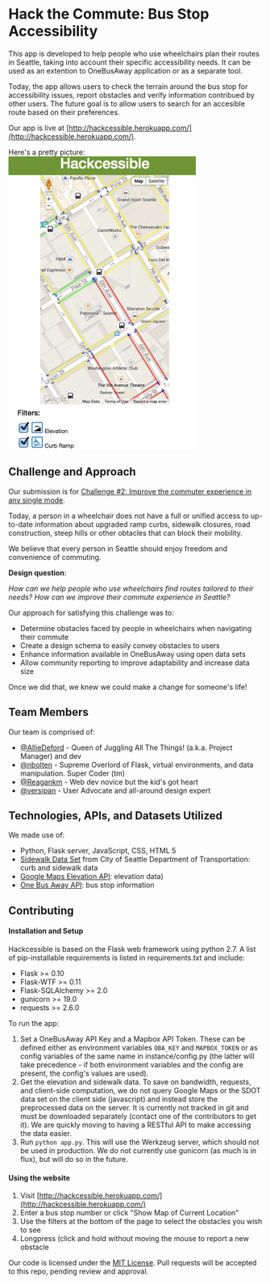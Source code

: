 # Hack the Commute: Bus Stop Accessibility

This app is developed to help people who use wheelchairs plan their routes in Seattle, taking into account their specific accessibility needs. It can be used as an extention to OneBusAway application or as a separate tool.

Today, the app allows users to check the terrain around the bus stop for accessibility issues, report obstacles and verify information contribued by other users. The future goal is to allow users to search for an accesible route based on their preferences.

Our app is live at [http://hackcessible.herokuapp.com/](http://hackcessible.herokuapp.com/).

Here's a pretty picture:
![Screenshot of Application](Screenshot.png "Hackcessible Transit App")

## Challenge and Approach

Our submission is for [Challenge #2: Improve the commuter experience in any single mode](http://tmpl.at/1EykAbV).

Today, a person in a wheelchair does not have a full or unified access to up-to-date information about upgraded ramp curbs, sidewalk closures, road construction, steep hills or other obtacles that can block their mobility.

We believe that every person in Seattle should enjoy freedom and convenience of commuting.

**Design question**:

_How can we help people who use wheelchairs find routes tailored to their needs? How can we improve their commute experience in Seattle?_

Our approach for satisfying this challenge was to:

- Determine obstacles faced by people in wheelchairs when navigating their commute
- Create a design schema to easily convey obstacles to users
- Enhance information available in OneBusAway using open data sets
- Allow community reporting to improve adaptability and increase data size

Once we did that, we knew we could make a change for someone's life!

## Team Members

Our team is comprised of:

- [@AllieDeford](https://github.com/AllieDeford) - Queen of Juggling All The Things! (a.k.a. Project Manager) and dev
- [@nbolten](https://github.com/nbolten) - Supreme Overlord of Flask, virtual environments, and data manipulation. Super Coder (tm)
- [@Reagankm](https://github.com/Reagankm) - Web dev novice but the kid's got heart
- [@versipan](https://github.com/versipan) - User Advocate and all-around design expert

## Technologies, APIs, and Datasets Utilized

We made use of:

- Python, Flask server, JavaScript, CSS, HTML 5
- [Sidewalk Data Set](https://data.seattle.gov/Transportation/SDOT-Sidewalks/pxgh-b4sz) from City of Seattle Department of Transportation: curb and sidewalk data
- [Google Maps Elevation API](https://developers.google.com/maps/documentation/elevation/): elevation data)
- [One Bus Away API](http://pugetsound.onebusaway.org/p/OneBusAwayApiService.action): bus stop information


## Contributing

#### Installation and Setup
Hackcessible is based on the Flask web framework using python 2.7. A list of pip-installable requirements is listed in requirements.txt and include:
* Flask >= 0.10
* Flask-WTF >= 0.11
* Flask-SQLAlchemy >= 2.0
* gunicorn >= 19.0
* requests >= 2.6.0

To run the app:
1. Set a OneBusAway API Key and a Mapbox API Token. These can be defined either as environment variables `OBA_KEY` and `MAPBOX_TOKEN` or as config variables of the same name in instance/config.py (the latter will take precedence - if both environment variables and the config are present, the config's values are used).
2. Get the elevation and sidewalk data. To save on bandwidth, requests, and client-side computation, we do not query Google Maps or the SDOT data set on the client side (javascript) and instead store the preprocessed data on the server. It is currently not tracked in git and must be downloaded separately (contact one of the contributors to get it). We are quickly moving to having a RESTful API to make accessing the data easier.
3. Run `python app.py`. This will use the Werkzeug server, which should not be used in production. We do not currently use gunicorn (as much is in flux), but will do so in the future.

#### Using the website

1. Visit [http://hackcessible.herokuapp.com/](http://hackcessible.herokuapp.com/)
2. Enter a bus stop number or click "Show Map of Current Location"
3. Use the filters at the bottom of the page to select the obstacles you wish to see
4. Longpress (click and hold without moving the mouse to report a new obstacle

Our code is licensed under the [MIT License](LICENSE.md). Pull requests will be accepted to this repo, pending review and approval.
